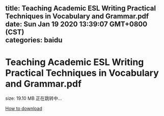 
title: Teaching Academic ESL Writing Practical Techniques in Vocabulary and Grammar.pdf
date: Sun Jan 19 2020 13:39:07 GMT+0800 (CST)    
categories: baidu
---

# Teaching Academic ESL Writing Practical Techniques in Vocabulary and Grammar.pdf
size: 19.10 MB
 正在跳转中...
 

[How to download](https://bpcam.bemobtrk.com/go/2ceec3aa-1ca2-46d6-b9ff-aaa5c184517c?jno=1489)